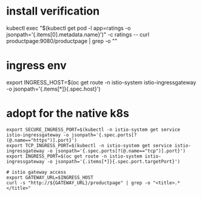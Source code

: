 # install verification 
 kubectl exec "$(kubectl get pod -l app=ratings -o jsonpath='{.items[0].metadata.name}')" -c ratings -- curl productpage:9080/productpage | grep -o "<title>.*</title>"

# ingress env
export INGRESS_HOST=$(oc get route -n istio-system istio-ingressgateway -o jsonpath='{.items[*]}{.spec.host}')

# adopt for the native k8s

```
export SECURE_INGRESS_PORT=$(kubectl -n istio-system get service istio-ingressgateway -o jsonpath='{.spec.ports[?(@.name=="https")].port}')
export TCP_INGRESS_PORT=$(kubectl -n istio-system get service istio-ingressgateway -o jsonpath='{.spec.ports[?(@.name=="tcp")].port}')
export INGRESS_PORT=$(oc get route -n istio-system istio-ingressgateway -o jsonpath='{.items[*]}{.spec.port.targetPort}')

# istio gateway access
export GATEWAY_URL=$INGRESS_HOST
curl -s "http://${GATEWAY_URL}/productpage" | grep -o "<title>.*</title>"

```
